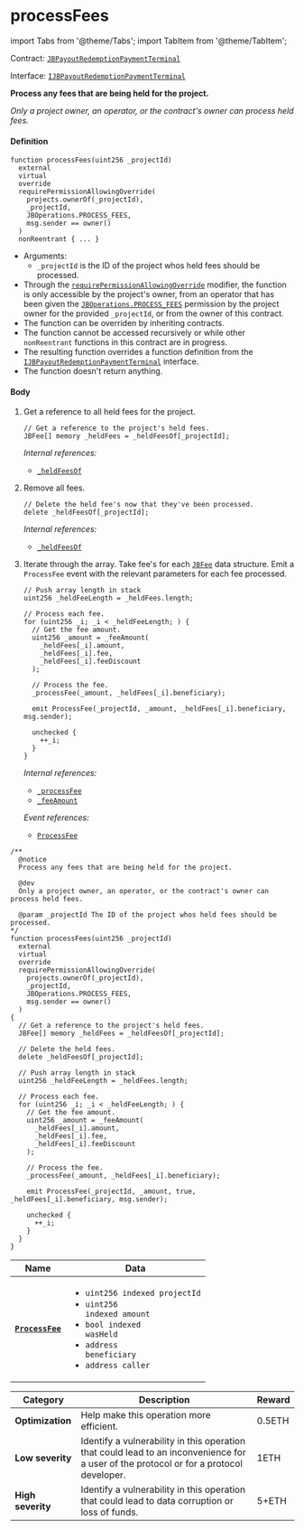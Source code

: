 # processFees

import Tabs from '@theme/Tabs';
import TabItem from '@theme/TabItem';

Contract: [`JBPayoutRedemptionPaymentTerminal`](/dev/deprecated/v3/or-payment-terminals/or-abstract/jbpayoutredemptionpaymentterminal/README.md)​‌

Interface: [`IJBPayoutRedemptionPaymentTerminal`](/dev/api/interfaces/ijbpayoutredemptionpaymentterminal.md)

<Tabs>
<TabItem value="Step by step" label="Step by step">

**Process any fees that are being held for the project.**

_Only a project owner, an operator, or the contract's owner can process held fees._

#### Definition

```
function processFees(uint256 _projectId)
  external
  virtual
  override
  requirePermissionAllowingOverride(
    projects.ownerOf(_projectId),
    _projectId,
    JBOperations.PROCESS_FEES,
    msg.sender == owner()
  )
  nonReentrant { ... }
```

* Arguments:
  * `_projectId` is the ID of the project whos held fees should be processed.
* Through the [`requirePermissionAllowingOverride`](/dev/api/contracts/or-abstract/jboperatable/modifiers/requirepermissionallowingoverride.md) modifier, the function is only accessible by the project's owner, from an operator that has been given the [`JBOperations.PROCESS_FEES`](/dev/api/libraries/jboperations.md) permission by the project owner for the provided `_projectId`, or from the owner of this contract.
* The function can be overriden by inheriting contracts.
* The function cannot be accessed recursively or while other `nonReentrant` functions in this contract are in progress.
* The resulting function overrides a function definition from the [`IJBPayoutRedemptionPaymentTerminal`](/dev/api/interfaces/ijbpayoutredemptionpaymentterminal.md) interface.
* The function doesn't return anything.

#### Body

1.  Get a reference to all held fees for the project.

    ```
    // Get a reference to the project's held fees.
    JBFee[] memory _heldFees = _heldFeesOf[_projectId];
    ```

    _Internal references:_

    * [`_heldFeesOf`](/dev/deprecated/v3/or-payment-terminals/or-abstract/jbpayoutredemptionpaymentterminal/properties/-_heldfeesof.md)
2.  Remove all fees.

    ```
    // Delete the held fee's now that they've been processed.
    delete _heldFeesOf[_projectId];
    ```

    _Internal references:_

    * [`_heldFeesOf`](/dev/deprecated/v3/or-payment-terminals/or-abstract/jbpayoutredemptionpaymentterminal/properties/-_heldfeesof.md)
2.  Iterate through the array. Take fee's for each [`JBFee`](/dev/api/data-structures/jbfee.md) data structure. Emit a `ProcessFee` event with the relevant parameters for each fee processed.

    ```
    // Push array length in stack
    uint256 _heldFeeLength = _heldFees.length;

    // Process each fee.
    for (uint256 _i; _i < _heldFeeLength; ) {
      // Get the fee amount.
      uint256 _amount = _feeAmount(
        _heldFees[_i].amount,
        _heldFees[_i].fee,
        _heldFees[_i].feeDiscount
      );

      // Process the fee.
      _processFee(_amount, _heldFees[_i].beneficiary);

      emit ProcessFee(_projectId, _amount, _heldFees[_i].beneficiary, msg.sender);

      unchecked {
        ++_i;
      }
    }
    ```

    _Internal references:_

    * [`_processFee`](/dev/deprecated/v3/or-payment-terminals/or-abstract/jbpayoutredemptionpaymentterminal/write/-_processfee.md)
    * [`_feeAmount`](/dev/deprecated/v3/or-payment-terminals/or-abstract/jbpayoutredemptionpaymentterminal/read/-_feeamount.md)

    _Event references:_

    * [`ProcessFee`](/dev/deprecated/v3/or-payment-terminals/or-abstract/jbpayoutredemptionpaymentterminal/events/processfee.md)

</TabItem>

<TabItem value="Code" label="Code">

```
/**
  @notice
  Process any fees that are being held for the project.

  @dev
  Only a project owner, an operator, or the contract's owner can process held fees.

  @param _projectId The ID of the project whos held fees should be processed.
*/
function processFees(uint256 _projectId)
  external
  virtual
  override
  requirePermissionAllowingOverride(
    projects.ownerOf(_projectId),
    _projectId,
    JBOperations.PROCESS_FEES,
    msg.sender == owner()
  )
{
  // Get a reference to the project's held fees.
  JBFee[] memory _heldFees = _heldFeesOf[_projectId];

  // Delete the held fees.
  delete _heldFeesOf[_projectId];

  // Push array length in stack
  uint256 _heldFeeLength = _heldFees.length;

  // Process each fee.
  for (uint256 _i; _i < _heldFeeLength; ) {
    // Get the fee amount.
    uint256 _amount = _feeAmount(
      _heldFees[_i].amount,
      _heldFees[_i].fee,
      _heldFees[_i].feeDiscount
    );

    // Process the fee.
    _processFee(_amount, _heldFees[_i].beneficiary);

    emit ProcessFee(_projectId, _amount, true, _heldFees[_i].beneficiary, msg.sender);

    unchecked {
      ++_i;
    }
  }
}
```

</TabItem>

<TabItem value="Events" label="Events">

| Name                                          | Data                                                                                                                                                       |
| --------------------------------------------- | ---------------------------------------------------------------------------------------------------------------------------------------------------------- |
| [**`ProcessFee`**](/dev/deprecated/v3/or-payment-terminals/or-abstract/jbpayoutredemptionpaymentterminal/events/processfee.md)                         | <ul><li><code>uint256 indexed projectId</code></li><li><code>uint256 indexed amount</code></li><li><code>bool indexed wasHeld</code></li><li><code>address beneficiary</code></li><li><code>address caller</code></li></ul>                                                                                                                                                                                                                                                                                                                         |

</TabItem>

<TabItem value="Bug bounty" label="Bug bounty">

| Category          | Description                                                                                                                            | Reward |
| ----------------- | -------------------------------------------------------------------------------------------------------------------------------------- | ------ |
| **Optimization**  | Help make this operation more efficient.                                                                                               | 0.5ETH |
| **Low severity**  | Identify a vulnerability in this operation that could lead to an inconvenience for a user of the protocol or for a protocol developer. | 1ETH   |
| **High severity** | Identify a vulnerability in this operation that could lead to data corruption or loss of funds.                                        | 5+ETH  |

</TabItem>
</Tabs>
